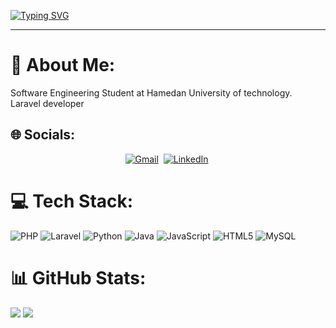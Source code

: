 
<a href="https://git.io/typing-svg"><img src="https://readme-typing-svg.herokuapp.com?font=Oswald&size=40&pause=1000&color=757575&background=FFFFFF00&center=true&vCenter=true&width=800&height=48&lines=Sina+Saharkhiz" alt="Typing SVG" /></a>
<hr>

# 💫 About Me:
Software Engineering Student at Hamedan University of technology.<br>
Laravel developer

## 🌐 Socials:
<p align="center"><a href="mailto:sinasaharkhiiz@gmail.com" target="_blank"><img src="https://img.shields.io/badge/-sinasaharkhiiz@gmail.com-c14438?style=flat-square&logo=Gmail&logoColor=white&link=mailto:sinasaharkhiiz@gmail.com" alt="Gmail" /></a>&nbsp; <a href="https://www.linkedin.com/in/sina-s-a14161217" target="_blank"><img src="https://img.shields.io/badge/-sina saharkhiz-blue?style=flat-square&logo=Linkedin&logoColor=white&link=https://www.linkedin.com/in/sina-s-a14161217" alt="LinkedIn" /></a>&nbsp;


# 💻  Tech Stack:
![PHP](https://img.shields.io/badge/php-%23777BB4.svg?style=for-the-badge&logo=php&logoColor=white)
![Laravel](https://img.shields.io/badge/laravel-%23FF2D20.svg?style=for-the-badge&logo=laravel&logoColor=white) 
![Python](https://img.shields.io/badge/python-3670A0?style=for-the-badge&logo=python&logoColor=ffdd54)
![Java](https://img.shields.io/badge/java-%23ED8B00.svg?style=for-the-badge&logo=openjdk&logoColor=white)
![JavaScript](https://img.shields.io/badge/javascript-%23323330.svg?style=for-the-badge&logo=javascript&logoColor=%23F7DF1E)
![HTML5](https://img.shields.io/badge/html5-%23E34F26.svg?style=for-the-badge&logo=html5&logoColor=white)
![MySQL](https://img.shields.io/badge/mysql-%2300f.svg?style=for-the-badge&logo=mysql&logoColor=white)

  # 📊 GitHub Stats:
![](https://github-readme-stats.vercel.app/api?username=Sinasaharkhiiz&theme=radical&hide_border=false&include_all_commits=false&count_private=false) ![](https://github-readme-stats.vercel.app/api/top-langs/?username=Sinasaharkhiiz&theme=radical&hide_border=false&include_all_commits=false&count_private=false&layout=compact)<br/>


<!--
**Sinasaharkhiiz/Sinasaharkhiiz** is a ✨ _special_ ✨ repository because its `README.md` (this file) appears on your GitHub profile.

Here are some ideas to get you started:

- 🔭 I’m currently working on ...
- 🌱 I’m currently learning ...
- 👯 I’m looking to collaborate on ...
- 🤔 I’m looking for help with ...
- 💬 Ask me about ...
- 📫 How to reach me: ...
- 😄 Pronouns: ...
- ⚡ Fun fact: ...
-->
